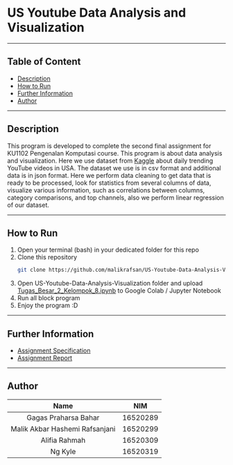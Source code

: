 # US Youtube Data Analysis and Visualization

--- 

## Table of Content
- [Description](#Description)
- [How to Run](#how-to-run)
- [Further Information](#further-information)
- [Author](#author)

---

## Description
This program is developed to complete the second final assignment for KU1102 Pengenalan Komputasi course. This program is about data analysis and visualization. Here we use dataset from [Kaggle](https://www.kaggle.com/datasnaek/youtube-new?select=USvideos.csv) about daily trending YouTube videos in USA. The dataset we use is in csv format and additional data is in json format. Here we perform data cleaning to get data that is ready to be processed, look for statistics from several columns of data, visualize various information, such as correlations between columns, category comparisons, and top channels, also we perform linear regression of our dataset.

---

## How to Run
1. Open your terminal (bash) in your dedicated folder for this repo
2. Clone this repository
    ```sh
    git clone https://github.com/malikrafsan/US-Youtube-Data-Analysis-Visualization.git
    ```
3. Open US-Youtube-Data-Analysis-Visualization folder and upload [Tugas_Besar_2_Kelompok_8.ipynb](Tugas_Besar_2_Kelompok_8.ipynb) to Google Colab / Jupyter Notebook
4. Run all block program
5. Enjoy the program :D

---

## Further Information
- [Assignment Specification](Specification\KU1102_DA_4_TugasDataAnalisis_StreamPemrograman.pdf)
- [Assignment Report](Report\Laporan-Tugas-Besar-Pengkom-2.pdf)

--- 

## Author
|Name   |NIM   |
|:---:|:---:|
|Gagas Praharsa Bahar|16520289|
|Malik Akbar Hashemi Rafsanjani|16520299|
|Alifia Rahmah|16520309|
|Ng Kyle|16520319|

